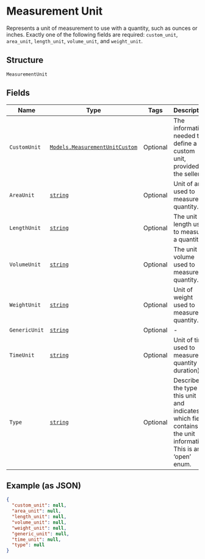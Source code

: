 
# Measurement Unit

Represents a unit of measurement to use with a quantity, such as ounces
or inches. Exactly one of the following fields are required: `custom_unit`,
`area_unit`, `length_unit`, `volume_unit`, and `weight_unit`.

## Structure

`MeasurementUnit`

## Fields

| Name | Type | Tags | Description |
|  --- | --- | --- | --- |
| `CustomUnit` | [`Models.MeasurementUnitCustom`](../../doc/models/measurement-unit-custom.md) | Optional | The information needed to define a custom unit, provided by the seller. |
| `AreaUnit` | [`string`](../../doc/models/measurement-unit-area.md) | Optional | Unit of area used to measure a quantity. |
| `LengthUnit` | [`string`](../../doc/models/measurement-unit-length.md) | Optional | The unit of length used to measure a quantity. |
| `VolumeUnit` | [`string`](../../doc/models/measurement-unit-volume.md) | Optional | The unit of volume used to measure a quantity. |
| `WeightUnit` | [`string`](../../doc/models/measurement-unit-weight.md) | Optional | Unit of weight used to measure a quantity. |
| `GenericUnit` | [`string`](../../doc/models/measurement-unit-generic.md) | Optional | - |
| `TimeUnit` | [`string`](../../doc/models/measurement-unit-time.md) | Optional | Unit of time used to measure a quantity (a duration). |
| `Type` | [`string`](../../doc/models/measurement-unit-unit-type.md) | Optional | Describes the type of this unit and indicates which field contains the unit information. This is an ‘open’ enum. |

## Example (as JSON)

```json
{
  "custom_unit": null,
  "area_unit": null,
  "length_unit": null,
  "volume_unit": null,
  "weight_unit": null,
  "generic_unit": null,
  "time_unit": null,
  "type": null
}
```

